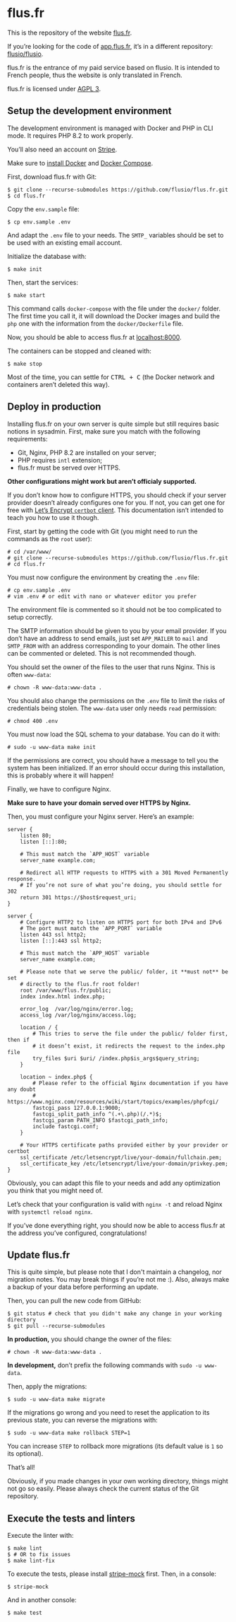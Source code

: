 # flus.fr

This is the repository of the website [flus.fr](https://flus.fr).

If you’re looking for the code of [app.flus.fr](https://app.flus.fr), it’s in a
different repository: [flusio/flusio](https://github.com/flusio/flusio).

flus.fr is the entrance of my paid service based on flusio. It is intended to
French people, thus the website is only translated in French.

flus.fr is licensed under [AGPL 3](https://github.com/flusio/flus.fr/blob/main/LICENSE.txt).

## Setup the development environment

The development environment is managed with Docker and PHP in CLI mode. It
requires PHP 8.2 to work properly.

You’ll also need an account on [Stripe](https://stripe.com/).

Make sure to [install Docker](https://docs.docker.com/get-docker/) and
[Docker Compose](https://docs.docker.com/compose/install/).

First, download flus.fr with Git:

```console
$ git clone --recurse-submodules https://github.com/flusio/flus.fr.git
$ cd flus.fr
```

Copy the `env.sample` file:

```console
$ cp env.sample .env
```

And adapt the `.env` file to your needs. The `SMTP_` variables should be set to
be used with an existing email account.

Initialize the database with:

```console
$ make init
```

Then, start the services:

```console
$ make start
```

This command calls `docker-compose` with the file under the `docker/` folder.
The first time you call it, it will download the Docker images and build the
`php` one with the information from the `docker/Dockerfile` file.

Now, you should be able to access flus.fr at [localhost:8000](http://localhost:8000).

The containers can be stopped and cleaned with:

```console
$ make stop
```

Most of the time, you can settle for <kbd>CTRL + C</kbd> (the Docker network
and containers aren’t deleted this way).

## Deploy in production

Installing flus.fr on your own server is quite simple but still requires basic
notions in sysadmin. First, make sure you match with the following
requirements:

- Git, Nginx, PHP 8.2 are installed on your server;
- PHP requires `intl` extension;
- flus.fr must be served over <abbr>HTTPS</abbr>.

**Other configurations might work but aren’t officialy supported.**

If you don’t know how to configure HTTPS, you should check if your server
provider doesn’t already configures one for you. If not, you can get one for
free with [Let’s Encrypt `certbot` client](https://certbot.eff.org/). This
documentation isn’t intended to teach you how to use it though.

First, start by getting the code with Git (you might need to run the commands
as the `root` user):

```console
# cd /var/www/
# git clone --recurse-submodules https://github.com/flusio/flus.fr.git
# cd flus.fr
```

You must now configure the environment by creating the `.env` file:

```console
# cp env.sample .env
# vim .env # or edit with nano or whatever editor you prefer
```

The environment file is commented so it should not be too complicated to setup
correctly.

The SMTP information should be given to you by your email provider. If you
don’t have an address to send emails, just set `APP_MAILER` to `mail` and
`SMTP_FROM` with an address corresponding to your domain. The other lines can
be commented or deleted. This is not recommended though.

You should set the owner of the files to the user that runs Nginx. This is
often `www-data`:

```console
# chown -R www-data:www-data .
```

You should also change the permissions on the `.env` file to limit the risks of
credentials being stolen. The `www-data` user only needs `read` permission:

```console
# chmod 400 .env
```

You must now load the SQL schema to your database. You can do it with:

```console
# sudo -u www-data make init
```

If the permissions are correct, you should have a message to tell you the
system has been initialized. If an error should occur during this installation,
this is probably where it will happen!

Finally, we have to configure Nginx.

**Make sure to have your domain served over HTTPS by Nginx.**

Then, you must configure your Nginx server. Here’s an example:

```nginx
server {
    listen 80;
    listen [::]:80;

    # This must match the `APP_HOST` variable
    server_name example.com;

    # Redirect all HTTP requests to HTTPS with a 301 Moved Permanently response.
    # If you’re not sure of what you’re doing, you should settle for 302
    return 301 https://$host$request_uri;
}

server {
    # Configure HTTP2 to listen on HTTPS port for both IPv4 and IPv6
    # The port must match the `APP_PORT` variable
    listen 443 ssl http2;
    listen [::]:443 ssl http2;

    # This must match the `APP_HOST` variable
    server_name example.com;

    # Please note that we serve the public/ folder, it **must not** be set
    # directly to the flus.fr root folder!
    root /var/www/flus.fr/public;
    index index.html index.php;

    error_log  /var/log/nginx/error.log;
    access_log /var/log/nginx/access.log;

    location / {
        # This tries to serve the file under the public/ folder first, then if
        # it doesn’t exist, it redirects the request to the index.php file
        try_files $uri $uri/ /index.php$is_args$query_string;
    }

    location ~ index.php$ {
        # Please refer to the official Nginx documentation if you have any doubt
        # https://www.nginx.com/resources/wiki/start/topics/examples/phpfcgi/
        fastcgi_pass 127.0.0.1:9000;
        fastcgi_split_path_info ^(.+\.php)(/.*)$;
        fastcgi_param PATH_INFO $fastcgi_path_info;
        include fastcgi.conf;
    }

    # Your HTTPS certificate paths provided either by your provider or certbot
    ssl_certificate /etc/letsencrypt/live/your-domain/fullchain.pem;
    ssl_certificate_key /etc/letsencrypt/live/your-domain/privkey.pem;
}
```

Obviously, you can adapt this file to your needs and add any optimization you
think that you might need of.

Let’s check that your configuration is valid with `nginx -t` and reload Nginx
with `systemctl reload nginx`.

If you’ve done everything right, you should now be able to access flus.fr at
the address you’ve configured, congratulations!

## Update flus.fr

This is quite simple, but please note that I don't maintain a changelog, nor
migration notes. You may break things if you’re not me :). Also, always make a
backup of your data before performing an update.

Then, you can pull the new code from GitHub:

```console
$ git status # check that you didn't make any change in your working directory
$ git pull --recurse-submodules
```

**In production,** you should change the owner of the files:

```console
# chown -R www-data:www-data .
```

**In development,** don’t prefix the following commands with `sudo -u www-data`.

Then, apply the migrations:

```console
$ sudo -u www-data make migrate
```

If the migrations go wrong and you need to reset the application to
its previous state, you can reverse the migrations with:

```console
$ sudo -u www-data make rollback STEP=1
```

You can increase `STEP` to rollback more migrations (its default value is `1`
so its optional).

That’s all!

Obviously, if you made changes in your own working directory, things might not
go so easily. Please always check the current status of the Git repository.

## Execute the tests and linters

Execute the linter with:

```console
$ make lint
$ # OR to fix issues
$ make lint-fix
```

To execute the tests, please install [stripe-mock](https://github.com/stripe/stripe-mock)
first. Then, in a console:

```console
$ stripe-mock
```

And in another console:

```console
$ make test
```
